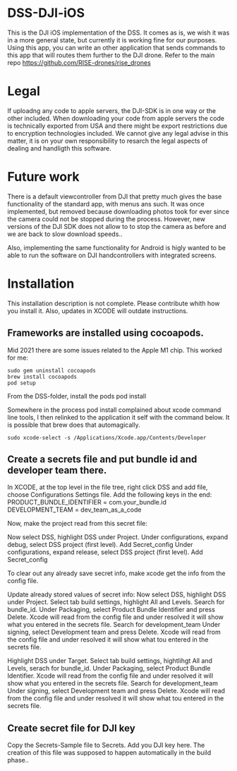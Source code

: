 # DSS-DJI-iOS
This is the DJI iOS implementation of the DSS. It comes as is, we wish it was in a more general state, but currently it is working fine for our purposes.
Using this app, you can write an other application that sends commands to this app that will routes them further to the DJI drone. Refer to the main repo https://github.com/RISE-drones/rise_drones

# Legal
If uploadng any code to apple servers, the DJI-SDK is in one way or the other included. When downloading your code from apple servers the code is technically exported from USA and there might be export restrictions due to encryption technologies included. We cannot give any legal advise in this matter, it is on your own responsibility to resarch the legal aspects of dealing and handligth this software.


# Future work
There is a default viewcontroller from DJI that pretty much gives the base functionality of the standard app, with menus ans such. It was once implemented, but removed because downloading photos took for ever since the camera could not be stopped during the process. However, new versions of the DJI SDK does not allow to to stop the camera as before and we are back to slow download speeds..

Also, implementing the same functionality for Android is higly wanted to be able to run the software on DJI handcontrollers with integrated screens.

# Installation
This installation description is not complete. Please contribute whith how you install it. Also, updates in XCODE will outdate instructions.

## Frameworks are installed using cocoapods.
Mid 2021 there are some issues related to the Apple M1 chip. This worked for me:

    sudo gem uninstall cocoapods
    brew install cocoapods
    pod setup
From the DSS-folder, install the pods
    pod install

Somewhere in the process pod install complained about xcode command line tools, I then relinked to the application it self with the command below. It is possible that brew does that automagically.

    sudo xcode-select -s /Applications/Xcode.app/Contents/Developer

## Create a secrets file and put bundle id and developer team there.
In XCODE, at the top level in the file tree, right click DSS and add file, choose Configurations Settings file. Add the following keys in the end:
PRODUCT_BUNDLE_IDENTIFIER = com.your_bundle.id
DEVELOPMENT_TEAM = dev_team_as_a_code

Now, make the project read from this secret file:

Now select DSS, highlight DSS under Project.
Under configurations, expand debug, select DSS project (first level).
Add Secret_config
Under configurations, expand release, select DSS project (first level).
Add Secret_config

To clear out any already save secret info, make xcode get the info from the config file.

Update already stored values of secret info:
Now select DSS, highlight DSS under Project.
Select tab build settings, highlight All and Levels.
Search for bundle_id.
Under Packaging, select Product Bundle Identifier and press Delete. Xcode will read from the config file and under resolved it will show what you entered in the secrets file.
Search for development_team
Under signing, select Development team and press Delete. Xcode will read from the config file and under resolved it will show what tou entered in the secrets file.

Highlight DSS under Target.
Select tab build settings, hightlihgt All and Levels, serach for bundle_id.
Under Packaging, select Product Bundle Identifier. Xcode will read from the config file and under resolved it will show what you entered in the secrets file.
Search for development_team
Under signing, select Development team and press Delete. Xcode will read from the config file and under resolved it will show what tou entered in the secrets file.

## Create secret file for DJI key
Copy the Secrets-Sample file to Secrets. Add you DJI key here. The creation of this file was supposed to happen automatically in the build phase..
